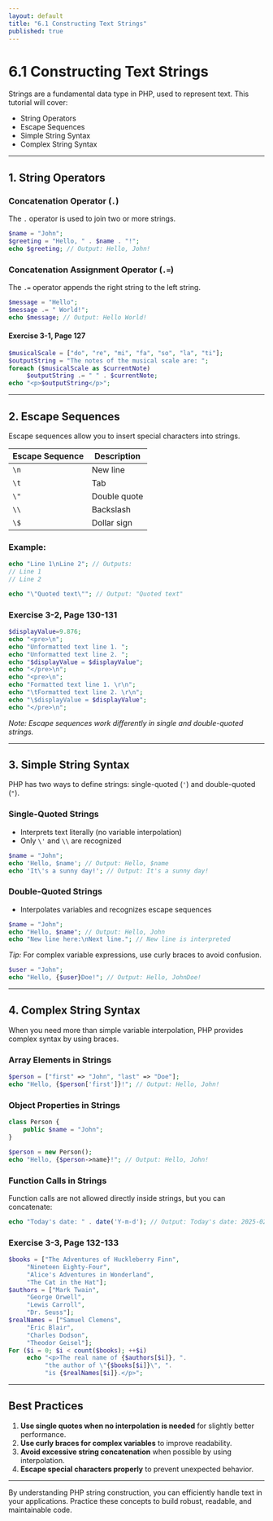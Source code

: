 ```yaml
---
layout: default
title: "6.1 Constructing Text Strings"
published: true
---
```


# 6.1 Constructing Text Strings

Strings are a fundamental data type in PHP, used to represent text. This tutorial will cover:

- String Operators
- Escape Sequences
- Simple String Syntax
- Complex String Syntax

---

## 1. String Operators

### Concatenation Operator (`.`)

The `.` operator is used to join two or more strings.

```php
$name = "John";
$greeting = "Hello, " . $name . "!";
echo $greeting; // Output: Hello, John!
```

### Concatenation Assignment Operator (`.=`)

The `.=` operator appends the right string to the left string.

```php
$message = "Hello";
$message .= " World!";
echo $message; // Output: Hello World!
```

#### Exercise 3-1, Page 127

```php
$musicalScale = ["do", "re", "mi", "fa", "so", "la", "ti"];
$outputString = "The notes of the musical scale are: ";
foreach ($musicalScale as $currentNote)
     $outputString .= " " . $currentNote;
echo "<p>$outputString</p>";
```

---

## 2. Escape Sequences

Escape sequences allow you to insert special characters into strings.

| Escape Sequence | Description       |
|------------------|------------------|
| `\n`            | New line         |
| `\t`            | Tab              |
| `\"`            | Double quote     |
| `\\`            | Backslash        |
| `\$`            | Dollar sign      |

### Example:

```php
echo "Line 1\nLine 2"; // Outputs:
// Line 1
// Line 2

echo "\"Quoted text\""; // Output: "Quoted text"
```

### Exercise 3-2, Page 130-131

```php
$displayValue=9.876;
echo "<pre>\n";
echo "Unformatted text line 1. ";
echo "Unformatted text line 2. ";
echo "$displayValue = $displayValue";
echo "</pre>\n";
echo "<pre>\n";
echo "Formatted text line 1. \r\n";
echo "\tFormatted text line 2. \r\n";
echo "\$displayValue = $displayValue";
echo "</pre>\n";
```

*Note: Escape sequences work differently in single and double-quoted strings.*

---

## 3. Simple String Syntax

PHP has two ways to define strings: single-quoted (`'`) and double-quoted (`"`).

### Single-Quoted Strings

- Interprets text literally (no variable interpolation)
- Only `\'` and `\\` are recognized

```php
$name = "John";
echo 'Hello, $name'; // Output: Hello, $name
echo 'It\'s a sunny day!'; // Output: It's a sunny day!
```

### Double-Quoted Strings

- Interpolates variables and recognizes escape sequences

```php
$name = "John";
echo "Hello, $name"; // Output: Hello, John
echo "New line here:\nNext line."; // New line is interpreted
```

*Tip:* For complex variable expressions, use curly braces to avoid confusion.

```php
$user = "John";
echo "Hello, {$user}Doe!"; // Output: Hello, JohnDoe!
```

---

## 4. Complex String Syntax

When you need more than simple variable interpolation, PHP provides complex syntax by using braces.

### Array Elements in Strings

```php
$person = ["first" => "John", "last" => "Doe"];
echo "Hello, {$person['first']}!"; // Output: Hello, John!
```

### Object Properties in Strings

```php
class Person {
    public $name = "John";
}

$person = new Person();
echo "Hello, {$person->name}!"; // Output: Hello, John!
```

### Function Calls in Strings

Function calls are not allowed directly inside strings, but you can concatenate:

```php
echo "Today's date: " . date('Y-m-d'); // Output: Today's date: 2025-02-17
```

### Exercise 3-3, Page 132-133

```php
$books = ["The Adventures of Huckleberry Finn",
     "Nineteen Eighty-Four",
     "Alice's Adventures in Wonderland",
     "The Cat in the Hat"];
$authors = ["Mark Twain",
     "George Orwell",
     "Lewis Carroll",
     "Dr. Seuss"];
$realNames = ["Samuel Clemens",
     "Eric Blair",
     "Charles Dodson",
     "Theodor Geisel"];
For ($i = 0; $i < count($books); ++$i) 
     echo "<p>The real name of {$authors[$i]}, ".
          "the author of \"{$books[$i]}\", ".
          "is {$realNames[$i]}.</p>";
```

---

## Best Practices

1. **Use single quotes when no interpolation is needed** for slightly better performance.
2. **Use curly braces for complex variables** to improve readability.
3. **Avoid excessive string concatenation** when possible by using interpolation.
4. **Escape special characters properly** to prevent unexpected behavior.

---

By understanding PHP string construction, you can efficiently handle text in your applications. Practice these concepts to build robust, readable, and maintainable code.

